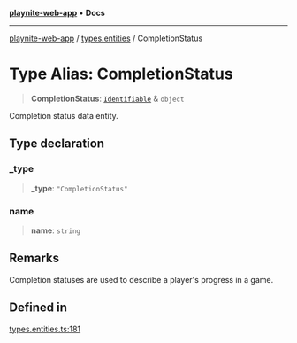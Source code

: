 [**playnite-web-app**](../../README.md) • **Docs**

***

[playnite-web-app](../../README.md) / [types.entities](../README.md) / CompletionStatus

# Type Alias: CompletionStatus

> **CompletionStatus**: [`Identifiable`](Identifiable.md) & `object`

Completion status data entity.

## Type declaration

### \_type

> **\_type**: `"CompletionStatus"`

### name

> **name**: `string`

## Remarks

Completion statuses are used to describe a player's progress in a game.

## Defined in

[types.entities.ts:181](https://github.com/andrew-codes/playnite-web/blob/0e494bd5030dd5c7e7749bd81ab0cafd0a06b65c/apps/playnite-web/src/server/data/types.entities.ts#L181)
